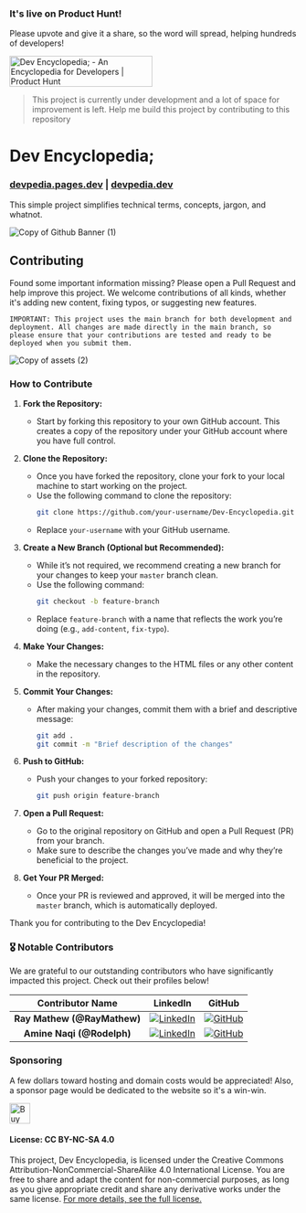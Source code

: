 ### It's live on Product Hunt!
Please upvote and give it a share, so the word will spread, helping hundreds of developers!

<a href="https://www.producthunt.com/posts/dev-encyclopedia?embed=true&utm_source=badge-featured&utm_medium=badge&utm_souce=badge-dev&#0045;encyclopedia" target="_blank"><img src="https://api.producthunt.com/widgets/embed-image/v1/featured.svg?post_id=479151&theme=light" alt="Dev&#0032;Encyclopedia&#0059; - An&#0032;Encyclopedia&#0032;for&#0032;Developers | Product Hunt" style="width: 250px; height: 54px;" width="250" height="54" /></a>


> This project is currently under development and a lot of space for improvement is left. Help me build this project by contributing to this repository
# Dev Encyclopedia; 
### [devpedia.pages.dev](https://devpedia.pages.dev/) | [devpedia.dev](https://devpedia.dev/)



This simple project simplifies technical terms, concepts, jargon, and whatnot.


![Copy of Github Banner (1)](https://github.com/user-attachments/assets/b5bb0925-f173-479f-99ba-4b044ae78339)

## Contributing

Found some important information missing? Please open a Pull Request and help improve this project. We welcome contributions of all kinds, whether it's adding new content, fixing typos, or suggesting new features.

`IMPORTANT: This project uses the main branch for both development and deployment. All changes are made directly in the main branch, so please ensure that your contributions are tested and ready to be deployed when you submit them.`

![Copy of assets (2)](https://github.com/user-attachments/assets/43d3e163-e279-4f0e-8d70-2a49fcef1632)

### How to Contribute

1. **Fork the Repository:**
   - Start by forking this repository to your own GitHub account. This creates a copy of the repository under your GitHub account where you have full control.

2. **Clone the Repository:**
   - Once you have forked the repository, clone your fork to your local machine to start working on the project.
   - Use the following command to clone the repository:
     ```bash
     git clone https://github.com/your-username/Dev-Encyclopedia.git
     ```
   - Replace `your-username` with your GitHub username.

3. **Create a New Branch (Optional but Recommended):**
   - While it’s not required, we recommend creating a new branch for your changes to keep your `master` branch clean.
   - Use the following command:
     ```bash
     git checkout -b feature-branch
     ```
   - Replace `feature-branch` with a name that reflects the work you’re doing (e.g., `add-content`, `fix-typo`).

4. **Make Your Changes:**
   - Make the necessary changes to the HTML files or any other content in the repository.

5. **Commit Your Changes:**
   - After making your changes, commit them with a brief and descriptive message:
     ```bash
     git add .
     git commit -m "Brief description of the changes"
     ```

6. **Push to GitHub:**
   - Push your changes to your forked repository:
     ```bash
     git push origin feature-branch
     ```

7. **Open a Pull Request:**
   - Go to the original repository on GitHub and open a Pull Request (PR) from your branch.
   - Make sure to describe the changes you’ve made and why they’re beneficial to the project.

8. **Get Your PR Merged:**
   - Once your PR is reviewed and approved, it will be merged into the `master` branch, which is automatically deployed.

Thank you for contributing to the Dev Encyclopedia!

### 🎖️ Notable Contributors

We are grateful to our outstanding contributors who have significantly impacted this project. Check out their profiles below!

| Contributor Name | LinkedIn | GitHub |
|:------------------------------------------------------------------------------------:|:---------------------------------------------------------------------------------------:|:----------------------------------------------------------------------------------:|
| **Ray Mathew (@RayMathew)**                                  | [![LinkedIn](https://img.shields.io/badge/-Connect-blue?style=flat&logo=linkedin)](https://www.linkedin.com/in/ray-mathew7/) | [![GitHub](https://img.shields.io/badge/-Profile-black?style=flat&logo=github)](https://github.com/RayMathew) |
| **Amine Naqi (@Rodelph)**                              | [![LinkedIn](https://img.shields.io/badge/-Connect-blue?style=flat&logo=linkedin)](https://www.linkedin.com/in/amine-naqi-aa898724b/) | [![GitHub](https://img.shields.io/badge/-Profile-black?style=flat&logo=github)](https://github.com/Rodelph) |



### Sponsoring
A few dollars toward hosting and domain costs would be appreciated! Also, a sponsor page would be dedicated to the website so it's a win-win.


<a href='https://ko-fi.com/B0B011RLVN' target='_blank'><img height='36' style='border:0px;height:36px;' src='https://storage.ko-fi.com/cdn/kofi4.png?v=3' border='0' alt='Buy Me a Coffee at ko-fi.com' /></a>

#### License: CC BY-NC-SA 4.0
This project, Dev Encyclopedia, is licensed under the Creative Commons Attribution-NonCommercial-ShareAlike 4.0 International License. You are free to share and adapt the content for non-commercial purposes, as long as you give appropriate credit and share any derivative works under the same license. [For more details, see the full license.](https://github.com/Buzzpy/Dev-Encyclopedia/blob/main/LICENSE)
